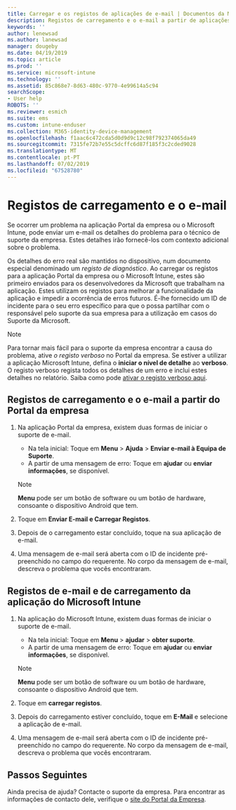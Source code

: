 ```yaml
---
title: Carregar e os registos de aplicações de e-mail | Documentos da Microsoft
description: Registos de carregamento e o e-mail a partir de aplicações do Intune
keywords: ''
author: lenewsad
ms.author: lanewsad
manager: dougeby
ms.date: 04/19/2019
ms.topic: article
ms.prod: ''
ms.service: microsoft-intune
ms.technology: ''
ms.assetid: 85c868e7-8d63-480c-9770-4e99614a5c94
searchScope:
- User help
ROBOTS: ''
ms.reviewer: esmich
ms.suite: ems
ms.custom: intune-enduser
ms.collection: M365-identity-device-management
ms.openlocfilehash: f1aac6c472cda5d0d9d9c12c98f792374065da49
ms.sourcegitcommit: 7315fe72b7e55c5dcffc6d87f185f3c2cded9028
ms.translationtype: MT
ms.contentlocale: pt-PT
ms.lasthandoff: 07/02/2019
ms.locfileid: "67528780"
---
```

# <a name="upload-and-email-logs"></a>Registos de carregamento e o e-mail  

Se ocorrer um problema na aplicação Portal da empresa ou o Microsoft Intune, pode enviar um e-mail os detalhes do problema para o técnico de suporte da empresa. Estes detalhes irão fornecê-los com contexto adicional sobre o problema.  

Os detalhes do erro real são mantidos no dispositivo, num documento especial denominado um _registo de diagnóstico_. Ao carregar os registos para a aplicação Portal da empresa ou o Microsoft Intune, estes são primeiro enviados para os desenvolvedores da Microsoft que trabalham na aplicação. Estes utilizam os registos para melhorar a funcionalidade da aplicação e impedir a ocorrência de erros futuros. É-lhe fornecido um ID de incidente para o seu erro específico para que o possa partilhar com o responsável pelo suporte da sua empresa para a utilização em casos do Suporte da Microsoft.  

> [!Note]
> Para tornar mais fácil para o suporte da empresa encontrar a causa do problema, ative _o registo verboso_ no Portal da empresa. Se estiver a utilizar a aplicação Microsoft Intune, defina o **iniciar o nível de detalhe** ao **verboso**. O registo verboso regista todos os detalhes de um erro e inclui estes detalhes no relatório. Saiba como pode [ativar o registo verboso aqui](use-verbose-logging-to-help-your-it-administrator-fix-device-issues-android.md).  

## <a name="upload-and-email-logs-from-company-portal"></a>Registos de carregamento e o e-mail a partir do Portal da empresa  

1.  Na aplicação Portal da empresa, existem duas formas de iniciar o suporte de e-mail.
    * Na tela inicial: Toque em **Menu** > **Ajuda** > **Enviar e-mail à Equipa de Suporte**.  
    * A partir de uma mensagem de erro: Toque em **ajudar** ou **enviar informações**, se disponível.  

    > [!NOTE]
    > **Menu** pode ser um botão de software ou um botão de hardware, consoante o dispositivo Android que tem.  

3.  Toque em **Enviar E-mail e Carregar Registos**.  
4.  Depois de o carregamento estar concluído, toque na sua aplicação de e-mail. 
5. Uma mensagem de e-mail será aberta com o ID de incidente pré-preenchido no campo do requerente. No corpo da mensagem de e-mail, descreva o problema que vocês encontraram.    


## <a name="upload-and-email-logs-from-microsoft-intune-app"></a>Registos de e-mail e de carregamento da aplicação do Microsoft Intune   

1.  Na aplicação do Microsoft Intune, existem duas formas de iniciar o suporte de e-mail.  
    * Na tela inicial: Toque em **Menu** > **ajudar** > **obter suporte**.  
    * A partir de uma mensagem de erro: Toque em **ajudar** ou **enviar informações**, se disponível.  

    > [!NOTE]
    > **Menu** pode ser um botão de software ou um botão de hardware, consoante o dispositivo Android que tem.

3.  Toque em **carregar registos**.  
4.  Depois do carregamento estiver concluído, toque em **E-Mail** e selecione a aplicação de e-mail.  
5. Uma mensagem de e-mail será aberta com o ID de incidente pré-preenchido no campo do requerente. No corpo da mensagem de e-mail, descreva o problema que vocês encontraram.  

## <a name="next-steps"></a>Passos Seguintes  

Ainda precisa de ajuda? Contacte o suporte da empresa. Para encontrar as informações de contacto dele, verifique o [site do Portal da Empresa](https://go.microsoft.com/fwlink/?linkid=2010980).

